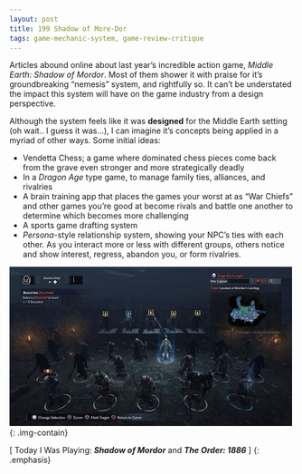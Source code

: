 ```yaml
---
layout: post
title: 199 Shadow of More-Dor
tags: game-mechanic-system, game-review-critique
---
```

Articles abound online about last year’s incredible action game, *Middle Earth: Shadow of Mordor*.  Most of them shower it with praise for it’s groundbreaking “nemesis” system, and rightfully so.  It can’t be understated the impact this system will have on the game industry from a design perspective.  

Although the system feels like it was **designed** for the Middle Earth setting (oh wait.. I guess it was…), I can imagine it’s concepts being applied in a myriad of other ways.  Some initial ideas:


- Vendetta Chess; a game where dominated chess pieces come back from the grave even stronger and more strategically deadly
- In a *Dragon Age* type game, to manage family ties, alliances, and rivalries
- A brain training app that places the games your worst at as “War Chiefs” and other games you’re good at become rivals and battle one another to determine which becomes more challenging
- A sports game drafting system
- *Persona*-style relationship system, showing your NPC’s ties with each other. As you interact more or less with different groups, others notice and show interest, regress, abandon you, or form rivalries.


![Mordor](/img/games/199_Shadow_Of_More_Dor.jpg "Mordor"){: .img-contain}


[ Today I Was Playing: ***Shadow of Mordor*** and ***The Order: 1886*** ]
{: .emphasis}

